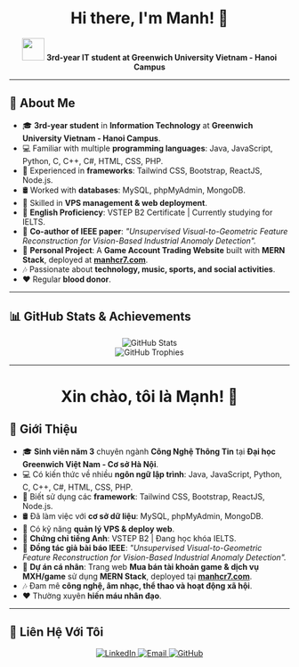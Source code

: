 <h1 align="center">Hi there, I'm Manh! 👋</h1>

<p align="center">
  <img src="https://media.giphy.com/media/hvRJCLFzcasrR4ia7z/giphy.gif" width="40px"/>
  <b>3rd-year IT student at Greenwich University Vietnam - Hanoi Campus</b>
</p>

---

## 🌟 About Me

- 🎓 **3rd-year student** in **Information Technology** at **Greenwich University Vietnam - Hanoi Campus**.
- 💻 Familiar with multiple **programming languages**: Java, JavaScript, Python, C, C++, C#, HTML, CSS, PHP.
- 🔧 Experienced in **frameworks**: Tailwind CSS, Bootstrap, ReactJS, Node.js.
- 🛢️ Worked with **databases**: MySQL, phpMyAdmin, MongoDB.
- 🚀 Skilled in **VPS management & web deployment**.
- 📜 **English Proficiency**: VSTEP B2 Certificate | Currently studying for IELTS.
- 🔬 **Co-author of IEEE paper**: _"Unsupervised Visual-to-Geometric Feature Reconstruction for Vision-Based Industrial Anomaly Detection"._
- 🛒 **Personal Project**: A **Game Account Trading Website** built with **MERN Stack**, deployed at **[manhcr7.com](https://manhcr7.com)**.
- 🎶 Passionate about **technology, music, sports, and social activities**.
- ❤️ Regular **blood donor**.

---

## 📊 GitHub Stats & Achievements

<p align="center">
  <img src="https://github-readme-stats.vercel.app/api?username=your-github-username&show_icons=true&theme=radical" alt="GitHub Stats" />
  <br>
  <img src="https://github-profile-trophy.vercel.app/?username=your-github-username&theme=darkhub" alt="GitHub Trophies" />
</p>

---

<h1 align="center">Xin chào, tôi là Mạnh! 👋</h1>

## 🌟 Giới Thiệu

- 🎓 **Sinh viên năm 3** chuyên ngành **Công Nghệ Thông Tin** tại **Đại học Greenwich Việt Nam - Cơ sở Hà Nội**.
- 💻 Có kiến thức về nhiều **ngôn ngữ lập trình**: Java, JavaScript, Python, C, C++, C#, HTML, CSS, PHP.
- 🔧 Biết sử dụng các **framework**: Tailwind CSS, Bootstrap, ReactJS, Node.js.
- 🛢️ Đã làm việc với **cơ sở dữ liệu**: MySQL, phpMyAdmin, MongoDB.
- 🚀 Có kỹ năng **quản lý VPS & deploy web**.
- 📜 **Chứng chỉ tiếng Anh**: VSTEP B2 | Đang học khóa IELTS.
- 🔬 **Đồng tác giả bài báo IEEE**: _"Unsupervised Visual-to-Geometric Feature Reconstruction for Vision-Based Industrial Anomaly Detection"._
- 🛒 **Dự án cá nhân**: Trang web **Mua bán tài khoản game & dịch vụ MXH/game** sử dụng **MERN Stack**, deployed tại **[manhcr7.com](https://manhcr7.com)**.
- 🎶 Đam mê **công nghệ, âm nhạc, thể thao và hoạt động xã hội**.
- ❤️ Thường xuyên **hiến máu nhân đạo**.

---

## 🚀 Liên Hệ Với Tôi

<p align="center">
  <a href="https://www.linkedin.com/in/your-profile">
    <img src="https://img.shields.io/badge/LinkedIn-0077B5?style=for-the-badge&logo=linkedin&logoColor=white" alt="LinkedIn" />
  </a>
  <a href="mailto:your-email@gmail.com">
    <img src="https://img.shields.io/badge/Gmail-D14836?style=for-the-badge&logo=gmail&logoColor=white" alt="Email" />
  </a>
  <a href="https://github.com/your-github-username">
    <img src="https://img.shields.io/badge/GitHub-181717?style=for-the-badge&logo=github&logoColor=white" alt="GitHub" />
  </a>
</p>

